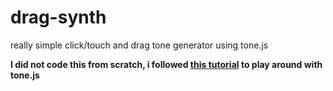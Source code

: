 # drag-synth
really simple click/touch and drag tone generator using tone.js

**I did not code this from scratch, i followed [this tutorial](https://workshops.hackclub.com/synth/) to play around with tone.js**
